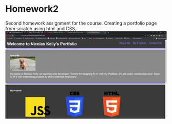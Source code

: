 # Homework2
Second homework assignment for the course. Creating a portfolio page from scratch using html and CSS.
![](assets/screenshot.png)
